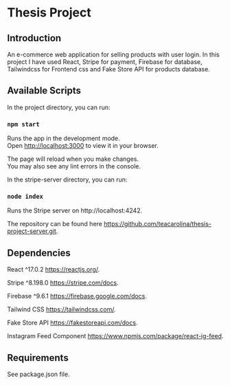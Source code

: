 # Thesis Project

## Introduction

An e-commerce web application for selling products with user login. In this project I have used React, Stripe for payment, Firebase for database, Tailwindcss for Frontend css and Fake Store API for products database.

## Available Scripts

In the project directory, you can run:

### `npm start`

Runs the app in the development mode.\
Open [http://localhost:3000](http://localhost:3000) to view it in your browser.

The page will reload when you make changes.\
You may also see any lint errors in the console.

In the stripe-server directory, you can run:

### `node index`

Runs the Stripe server on http://localhost:4242.

The repository can be found here https://github.com/teacarolina/thesis-project-server.git.

## Dependencies

React ^17.0.2 https://reactjs.org/.

Stripe ^8.198.0 https://stripe.com/docs.

Firebase ^9.6.1 https://firebase.google.com/docs.

Tailwind CSS https://tailwindcss.com/.

Fake Store API https://fakestoreapi.com/docs.

Instagram Feed Component https://www.npmjs.com/package/react-ig-feed.

## Requirements 

See package.json file.